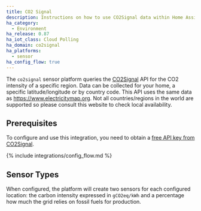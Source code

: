 ```yaml
---
title: CO2 Signal
description: Instructions on how to use CO2Signal data within Home Assistant
ha_category:
  - Environment
ha_release: 0.87
ha_iot_class: Cloud Polling
ha_domain: co2signal
ha_platforms:
  - sensor
ha_config_flow: true
---
```


The `co2signal` sensor platform queries the [CO2Signal](https://www.co2signal.com/) API for the CO2 intensity of a specific region. Data can be collected for your home, a specific latitude/longitude or by country code. This API uses the same data as <https://www.electricitymap.org>. Not all countries/regions in the world are supported so please consult this website to check local availability.

## Prerequisites

To configure and use this integration, you need to obtain a [free API key from CO2Signal](https://www.co2signal.com/).

{% include integrations/config_flow.md %}

## Sensor Types

When configured, the platform will create two sensors for each configured location: the carbon intensity expressed in `gCO2eq/kWh` and a percentage how much the grid relies on fossil fuels for production.
